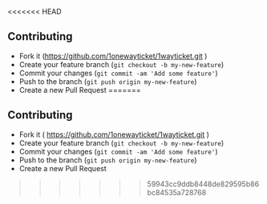 <<<<<<< HEAD
## Contributing

- Fork it (https://github.com/1onewayticket/1wayticket.git )
- Create your feature branch (`git checkout -b my-new-feature`)
- Commit your changes (`git commit -am 'Add some feature'`)
- Push to the branch (`git push origin my-new-feature`)
- Create a new Pull Request
=======
## Contributing

- Fork it ( https://github.com/1onewayticket/1wayticket.git )
- Create your feature branch (`git checkout -b my-new-feature`)
- Commit your changes (`git commit -am 'Add some feature'`)
- Push to the branch (`git push origin my-new-feature`)
- Create a new Pull Request
>>>>>>> 59943cc9ddb8448de829595b86bc84535a728768

